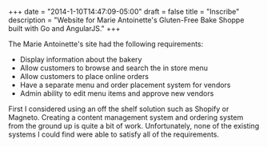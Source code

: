 +++
date = "2014-1-10T14:47:09-05:00"
draft = false
title = "Inscribe"
description = "Website for Marie Antoinette's Gluten-Free Bake Shoppe built with Go and AngularJS."
+++


The Marie Antoinette's site had the following requirements:

* Display information about the bakery
* Allow customers to browse and search the in store menu
* Allow customers to place online orders
* Have a separate menu and order placement system for vendors
* Admin ability to edit menu items and approve new vendors

First I considered using an off the shelf solution such as Shopify or Magneto. Creating a content management system and
ordering system from the ground up is quite a bit of work. Unfortunately, none of the existing systems I could find were able to
satisfy all of the requirements.
